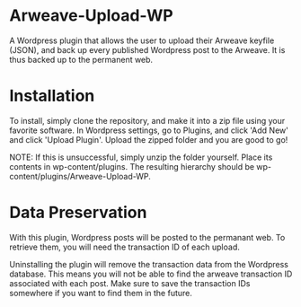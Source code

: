 # Arweave-Upload-WP
A Wordpress plugin that allows the user to upload their Arweave keyfile (JSON), and back up every published Wordpress post to the Arweave. It is thus backed up to the permanent web.
# Installation
To install, simply clone the repository, and make it into a zip file using your favorite software. In Wordpress settings, go to Plugins, and click 'Add New' and click 'Upload Plugin'. Upload the zipped folder and you are good to go!

NOTE: If this is unsuccessful, simply unzip the folder yourself. Place its contents in wp-content/plugins. The resulting hierarchy should be wp-content/plugins/Arweave-Upload-WP.

# Data Preservation
With this plugin, Wordpress posts will be posted to the permanant web. To retrieve them, you will need the transaction ID of each upload. 

Uninstalling the plugin will remove the transaction data from the Wordpress database. This means you will not be able to find
the arweave transaction ID associated with each post. Make sure to save the transaction IDs somewhere if you want to find them in the future.


